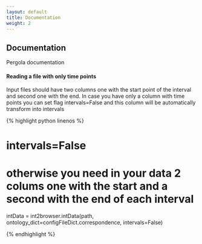 ```yaml
---
layout: default
title: Documentation
weight: 2
---
```


## Documentation

Pergola documentation

#### Reading a file with only time points

Input files should have two columns one with the start point of the interval and second one with the end.
In case you have only a column with time points you can set flag intervals=False and this column will be 
automatically transform into intervals

{% highlight python linenos %}

# intervals=False 
# otherwise you need in your data 2 colums one with the start and a second with the end of each interval
intData = int2browser.intData(path, ontology_dict=configFileDict.correspondence, intervals=False)

{% endhighlight %}